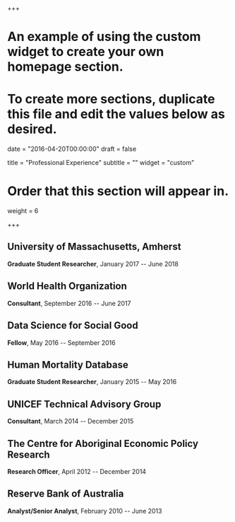 +++
# An example of using the custom widget to create your own homepage section.
# To create more sections, duplicate this file and edit the values below as desired.

date = "2016-04-20T00:00:00"
draft = false

title = "Professional Experience"
subtitle = ""
widget = "custom"

# Order that this section will appear in.
weight = 6

+++

## University of Massachusetts, Amherst
**Graduate Student Researcher**, January 2017 -- June 2018

## World Health Organization
**Consultant**, September 2016 -- June 2017

## Data Science for Social Good
**Fellow**, May 2016 -- September 2016

## Human Mortality Database
**Graduate Student Researcher**, January 2015 -- May 2016

## UNICEF Technical Advisory Group
**Consultant**, March 2014 -- December 2015

## The Centre for Aboriginal Economic Policy Research
**Research Officer**, April 2012 -- December 2014

## Reserve Bank of Australia
**Analyst/Senior Analyst**, February 2010 -- June 2013